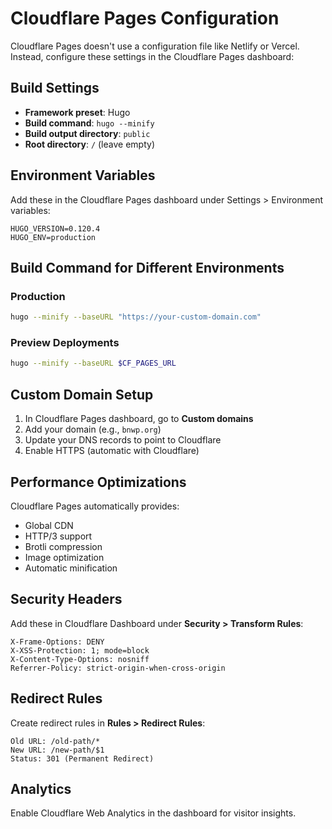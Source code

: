 # Cloudflare Pages Configuration

Cloudflare Pages doesn't use a configuration file like Netlify or Vercel. Instead, configure these settings in the Cloudflare Pages dashboard:

## Build Settings

- **Framework preset**: Hugo
- **Build command**: `hugo --minify`
- **Build output directory**: `public`
- **Root directory**: `/` (leave empty)

## Environment Variables

Add these in the Cloudflare Pages dashboard under Settings > Environment variables:

```
HUGO_VERSION=0.120.4
HUGO_ENV=production
```

## Build Command for Different Environments

### Production
```bash
hugo --minify --baseURL "https://your-custom-domain.com"
```

### Preview Deployments
```bash
hugo --minify --baseURL $CF_PAGES_URL
```

## Custom Domain Setup

1. In Cloudflare Pages dashboard, go to **Custom domains**
2. Add your domain (e.g., `bnwp.org`)
3. Update your DNS records to point to Cloudflare
4. Enable HTTPS (automatic with Cloudflare)

## Performance Optimizations

Cloudflare Pages automatically provides:
- Global CDN
- HTTP/3 support
- Brotli compression
- Image optimization
- Automatic minification

## Security Headers

Add these in Cloudflare Dashboard under **Security > Transform Rules**:

```
X-Frame-Options: DENY
X-XSS-Protection: 1; mode=block
X-Content-Type-Options: nosniff
Referrer-Policy: strict-origin-when-cross-origin
```

## Redirect Rules

Create redirect rules in **Rules > Redirect Rules**:

```
Old URL: /old-path/*
New URL: /new-path/$1
Status: 301 (Permanent Redirect)
```

## Analytics

Enable Cloudflare Web Analytics in the dashboard for visitor insights.